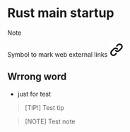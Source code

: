 # Rust main startup
<!-- keep the format -->
>[!NOTE]
>Symbol to mark web external links [![alt text][1]](./README.md)
<!-- keep the format -->
## Wrrong word
<!-- keep the format -->
- just for test
<!-- -->
>[TIP!]
>Test tip
<!-- keep the format -->
>[NOTE]
>Test note
<!-- download the link sign -->
<!-- mkdir -p img && curl --create-dirs --output-dir img -O  "https://raw.githubusercontent.com/MathiasStadler/link_symbol_svg/refs/heads/main/link_symbol.svg"-->
<!-- Link sign - Don't Found a better way :-( - You know a better method? - send me a email -->
[1]: ./img/link_symbol.svg
<!-- keep the format -->